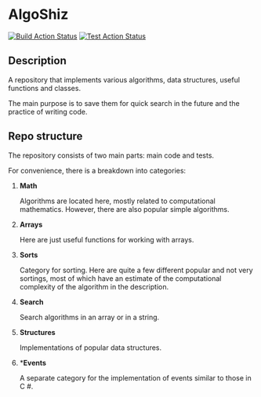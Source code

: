 # AlgoShiz

[![Build Action Status](https://github.com/d0rj/AlgoShiz/workflows/MSBuild/badge.svg)](https://github.com/d0rj/AlgoShiz/actions)
[![Test Action Status](https://github.com/d0rj/AlgoShiz/workflows/VSTest/badge.svg)](https://github.com/d0rj/AlgoShiz/actions)

## Description 

A repository that implements various algorithms, data structures, useful functions and classes. 

The main purpose is to save them for quick search in the future and the practice of writing code.

## Repo structure

The repository consists of two main parts: main code and tests.

For convenience, there is a breakdown into categories:

1. **Math**

    Algorithms are located here, mostly related to computational mathematics. However, there are also popular simple algorithms.

2. **Arrays**

    Here are just useful functions for working with arrays.

3. **Sorts**

    Category for sorting. Here are quite a few different popular and not very sortings, most of which have an estimate of the computational complexity of the algorithm in the description.

4. **Search**

    Search algorithms in an array or in a string.

5. **Structures**

    Implementations of popular data structures.

6. ***Events**

    A separate category for the implementation of events similar to those in C #.